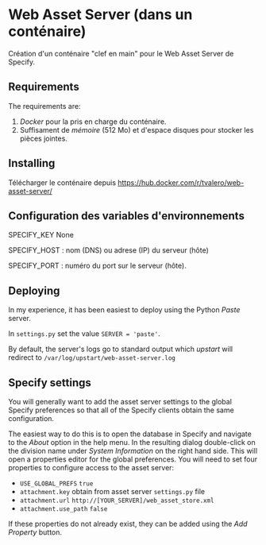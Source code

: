 Web Asset Server (dans un conténaire)
=====================================

Création d'un conténaire "clef en main" pour le Web Asset Server de Specify.


Requirements 
------------

The requirements are:

1. *Docker* pour la pris en charge du conténaire.
2. Suffisament de *mémoire* (512 Mo) et d'espace disques pour stocker les pièces jointes. 


Installing
----------

Télécharger le conténaire depuis https://hub.docker.com/r/tvalero/web-asset-server/ 

Configuration des variables d'environnements 
--------------------------------------------

SPECIFY_KEY  None

SPECIFY_HOST : nom (DNS) ou adrese (IP) du serveur (hôte)

SPECIFY_PORT : numéro du port sur le serveur (hôte).


Deploying
---------

In my experience, it has been easiest to deploy using the Python *Paste* server.

In `settings.py` set the value `SERVER = 'paste'`.


By default, the server's logs go to standard output which *upstart* will redirect
to `/var/log/upstart/web-asset-server.log`


Specify settings
----------------

You will generally want to add the asset server settings to the global Specify 
preferences so that all of the Specify clients obtain the same configuration.

The easiest way to do this is to open the database in Specify and navigate to
the *About* option in the help menu. In the resulting dialog double-click on the
division name under *System Information* on the right hand side. This will open
a properties editor for the global preferences. You will need to set four properties
to configure access to the asset server:

* `USE_GLOBAL_PREFS` `true`
* `attachment.key`  obtain from asset server `settings.py` file
* `attachment.url`  `http://[YOUR_SERVER]/web_asset_store.xml` 
* `attachment.use_path` `false`

If these properties do not already exist, they can be added using the *Add Property*
button. 


